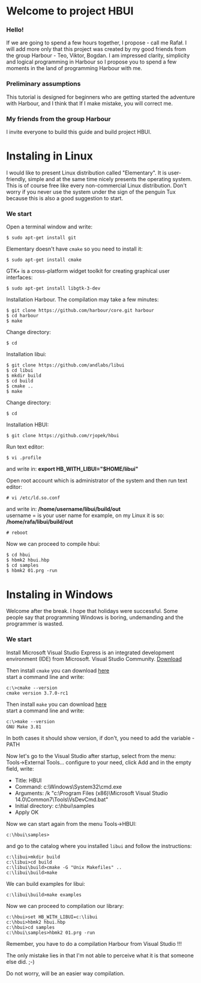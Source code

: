 # **Welcome to project HBUI**

### Hello!
If we are going to spend a few hours together, I propose - call me Rafał. I will add more only that this project was created by my good friends from the group Harbour - Teo, Viktor, Bogdan. I am impressed clarity, simplicity and logical programming in Harbour so I propose you to spend a few moments in the land of programming Harbour with me.

### Preliminary assumptions
This tutorial is designed for beginners who are getting started the adventure with Harbour, and I think that If I make mistake, you will correct me.

### My friends from the group Harbour
I invite everyone to build this guide and build project HBUI.


# Instaling in Linux
I would like to present Linux distribution called "Elementary". It is user-friendly, simple and at the same time nicely presents the operating system. This is of course free like every non-commercial Linux distribution. Don't worry if you never use the system under the sign of the penguin Tux because this is also a good suggestion to start.

### We start
Open a terminal window and write:
```
$ sudo apt-get install git
```
Elementary doesn't have `cmake` so you need to install it:
```
$ sudo apt-get install cmake
```
GTK+ is a cross-platform widget toolkit for creating graphical user interfaces:
```
$ sudo apt-get install libgtk-3-dev
```
Installation Harbour. The compilation may take a few minutes:
```
$ git clone https://github.com/harbour/core.git harbour
$ cd harbour
$ make
```
Change directory:
```
$ cd
```
Installation libui:
```
$ git clone https://github.com/andlabs/libui
$ cd libui
$ mkdir build
$ cd build
$ cmake ..
$ make
```
Change directory:
```
$ cd
```
Installation HBUI:
```
$ git clone https://github.com/rjopek/hbui
```
Run text editor:
```
$ vi .profile
```
and write in: **export HB_WITH_LIBUI="$HOME/libui"**

Open root account which is administrator of the system and then run text editor:
```
# vi /etc/ld.so.conf
```
and write in: **/home/username/libui/build/out** <br>
username = is your user name for example, on my Linux it is so: **/home/rafa/libui/build/out**
```
# reboot
```
Now we can proceed to compile hbui:
```
$ cd hbui
$ hbmk2 hbui.hbp
$ cd samples
$ hbmk2 01.prg -run
```
# Instaling in Windows
Welcome after the break. I hope that holidays were successful. Some people say that programming Windows is boring, undemanding and the programmer is wasted.

### We start
Install Microsoft Visual Studio Express is an integrated development environment (IDE) from Microsoft.
Visual Studio Community. [Download](https://www.visualstudio.com/vs/visual-studio-express/)

Then install
`cmake` you can download [here](https://cmake.org/download/) <br>
start a command line and write:
```
c:\>cmake --version
cmake version 3.7.0-rc1
```
Then install
`make` you can download [here](http://gnuwin32.sourceforge.net/packages/make.htm) <br>
start a command line and write:
```
c:\>make --version
GNU Make 3.81
```
In both cases it should show version, if don't,  you need to add the variable - PATH

Now let's go to the Visual Studio after startup, select from the menu: <br>
Tools->External Tools... configure to your need, click Add and in the empty field, write:
- Title: HBUI
- Command: c:\Windows\System32\cmd.exe
- Arguments: /k "c:\Program Files (x86)\Microsoft Visual Studio 14.0\Common7\Tools\VsDevCmd.bat"
- Initial directory: c:\hbui\samples
- Apply OK

Now we can start again from the menu Tools->HBUI:
```
c:\hbui\samples>
```

and go to the catalog where you installed `libui` and follow the instructions:
```
c:\libui>mkdir build
c:\libui>cd build
c:\libui\build>cmake -G "Unix Makefiles" ..
c:\libui\build>make
```

We can build examples for libui:
```
c:\libui\build>make examples
```

Now we can proceed to compilation our library:
```
c:\hbui>set HB_WITH_LIBUI=c:\libui
c:\hbui>hbmk2 hbui.hbp
c:\hbui>cd samples
c:\hbui\samples>hbmk2 01.prg -run
```

Remember, you have to do a compilation Harbour from Visual Studio !!!

The only mistake lies in that I'm not able to perceive what it is that someone else did. ;-)

Do not worry, will be an easier way compilation.
